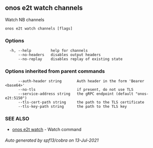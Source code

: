 ## onos e2t watch channels

Watch NB channels

```
onos e2t watch channels [flags]
```

### Options

```
  -h, --help         help for channels
      --no-headers   disables output headers
      --no-replay    disables replay of existing state
```

### Options inherited from parent commands

```
      --auth-header string       Auth header in the form 'Bearer <base64>'
      --no-tls                   if present, do not use TLS
      --service-address string   the gRPC endpoint (default "onos-e2t:5150")
      --tls-cert-path string     the path to the TLS certificate
      --tls-key-path string      the path to the TLS key
```

### SEE ALSO

* [onos e2t watch](onos_e2t_watch.md)	 - Watch command

###### Auto generated by spf13/cobra on 13-Jul-2021

